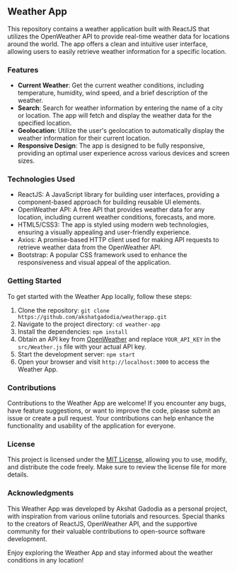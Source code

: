 ## Weather App


This repository contains a weather application built with ReactJS that utilizes the OpenWeather API to provide real-time weather data for locations around the world. The app offers a clean and intuitive user interface, allowing users to easily retrieve weather information for a specific location.

### Features

- **Current Weather**: Get the current weather conditions, including temperature, humidity, wind speed, and a brief description of the weather.
- **Search**: Search for weather information by entering the name of a city or location. The app will fetch and display the weather data for the specified location.
- **Geolocation**: Utilize the user's geolocation to automatically display the weather information for their current location.
- **Responsive Design**: The app is designed to be fully responsive, providing an optimal user experience across various devices and screen sizes.

### Technologies Used

- ReactJS: A JavaScript library for building user interfaces, providing a component-based approach for building reusable UI elements.
- OpenWeather API: A free API that provides weather data for any location, including current weather conditions, forecasts, and more.
- HTML5/CSS3: The app is styled using modern web technologies, ensuring a visually appealing and user-friendly experience.
- Axios: A promise-based HTTP client used for making API requests to retrieve weather data from the OpenWeather API.
- Bootstrap: A popular CSS framework used to enhance the responsiveness and visual appeal of the application.

### Getting Started

To get started with the Weather App locally, follow these steps:

1. Clone the repository: `git clone https://github.com/akshatgadodia/weatherapp.git`
2. Navigate to the project directory: `cd weather-app`
3. Install the dependencies: `npm install`
4. Obtain an API key from [OpenWeather](https://openweathermap.org/) and replace `YOUR_API_KEY` in the `src/Weather.js` file with your actual API key.
5. Start the development server: `npm start`
6. Open your browser and visit `http://localhost:3000` to access the Weather App.

### Contributions

Contributions to the Weather App are welcome! If you encounter any bugs, have feature suggestions, or want to improve the code, please submit an issue or create a pull request. Your contributions can help enhance the functionality and usability of the application for everyone.

### License

This project is licensed under the [MIT License](LICENSE), allowing you to use, modify, and distribute the code freely. Make sure to review the license file for more details.

### Acknowledgments

This Weather App was developed by Akshat Gadodia as a personal project, with inspiration from various online tutorials and resources. Special thanks to the creators of ReactJS, OpenWeather API, and the supportive community for their valuable contributions to open-source software development.

Enjoy exploring the Weather App and stay informed about the weather conditions in any location!

